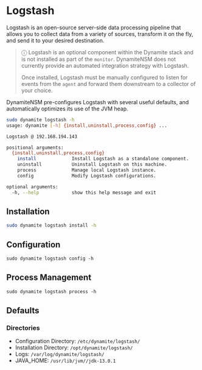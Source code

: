 # Logstash
Logstash is an open-source server-side data processing pipeline that allows you to collect data from a variety of sources, 
transform it on the fly, and send it to your desired destination.

> ⓘ Logstash is an optional component within the Dynamite stack and is not installed as part of the `monitor`.
> DynamiteNSM does not currently provide an automated integration strategy with Logstash. 
> 
> Once installed, Logstash must be manually configured to listen for events from the `agent` and forward them downstream
> to a collector of your choice.



DynamiteNSM pre-configures Logstash with several useful defaults, and automatically optimizes its use of the JVM heap.

```bash
sudo dynamite logstash -h
usage: dynamite [-h] {install,uninstall,process,config} ...

Logstash @ 192.168.194.143

positional arguments:
  {install,uninstall,process,config}
    install             Install Logstash as a standalone component.
    uninstall           Uninstall Logstash on this machine.
    process             Manage local Logstash instance.
    config              Modify Logstash configurations.

optional arguments:
  -h, --help            show this help message and exit

```

## Installation
```bash
sudo dynamite logstash install -h
```

## Configuration
```markdown
sudo dynamite logstash config -h
```

## Process Management
```markdown
sudo dynamite logstash process -h
```

## Defaults

### Directories

- Configuration Directory: `/etc/dynamite/logstash/`
- Installation Directory:  `/opt/dynamite/logstash/`
- Logs: `/var/log/dynamite/logstash/`
- JAVA_HOME: `/usr/lib/jvm//jdk-13.0.1`
